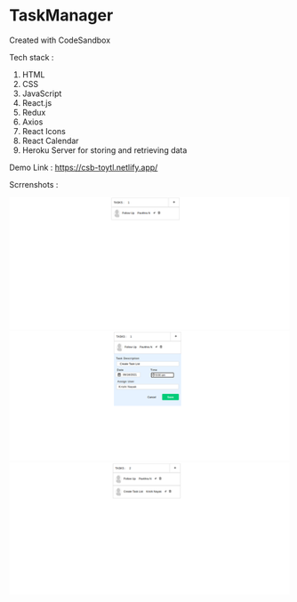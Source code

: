# TaskManager

Created with CodeSandbox

Tech stack :

1. HTML
2. CSS
3. JavaScript
4. React.js
5. Redux
6. Axios
7. React Icons
8. React Calendar
9. Heroku Server for storing and retrieving data

Demo Link : https://csb-toytl.netlify.app/

Scrrenshots :

<img src="https://github.com/pavithra-npavi/TaskManager/blob/main/public/ScreenShot1.png" alt=""/>
<img src="https://github.com/pavithra-npavi/TaskManager/blob/main/public/ScreenShot2.png" />
<img src="https://github.com/pavithra-npavi/TaskManager/blob/main/public/ScreenShot3.png" />
